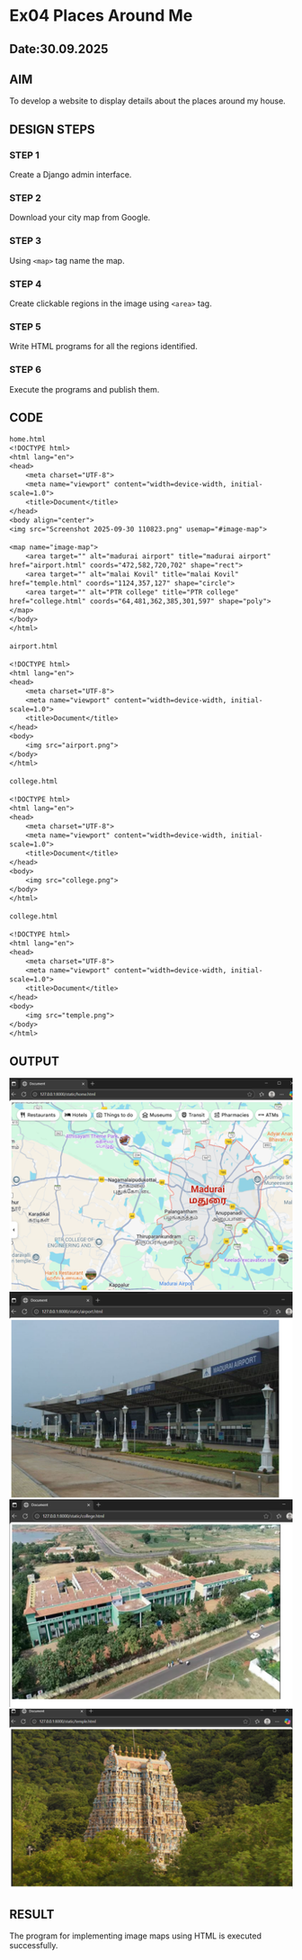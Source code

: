 # Ex04 Places Around Me
## Date:30.09.2025 

## AIM
To develop a website to display details about the places around my house.

## DESIGN STEPS

### STEP 1
Create a Django admin interface.

### STEP 2
Download your city map from Google.

### STEP 3
Using ```<map>``` tag name the map.

### STEP 4
Create clickable regions in the image using ```<area>``` tag.

### STEP 5
Write HTML programs for all the regions identified.

### STEP 6
Execute the programs and publish them.

## CODE
```
home.html
<!DOCTYPE html>
<html lang="en">
<head>
    <meta charset="UTF-8">
    <meta name="viewport" content="width=device-width, initial-scale=1.0">
    <title>Document</title>
</head>
<body align="center">
<img src="Screenshot 2025-09-30 110823.png" usemap="#image-map">

<map name="image-map">
    <area target="" alt="madurai airport" title="madurai airport" href="airport.html" coords="472,582,720,702" shape="rect">
    <area target="" alt="malai Kovil" title="malai Kovil" href="temple.html" coords="1124,357,127" shape="circle">
    <area target="" alt="PTR college" title="PTR college" href="college.html" coords="64,481,362,385,301,597" shape="poly">
</map>
</body>
</html>

airport.html

<!DOCTYPE html>
<html lang="en">
<head>
    <meta charset="UTF-8">
    <meta name="viewport" content="width=device-width, initial-scale=1.0">
    <title>Document</title>
</head>
<body>
    <img src="airport.png">
</body>
</html>

college.html

<!DOCTYPE html>
<html lang="en">
<head>
    <meta charset="UTF-8">
    <meta name="viewport" content="width=device-width, initial-scale=1.0">
    <title>Document</title>
</head>
<body>
    <img src="college.png">
</body>
</html>

college.html

<!DOCTYPE html>
<html lang="en">
<head>
    <meta charset="UTF-8">
    <meta name="viewport" content="width=device-width, initial-scale=1.0">
    <title>Document</title>
</head>
<body>
    <img src="temple.png">
</body>
</html>
```

## OUTPUT
![alt text](<Screenshot 2025-09-30 113632.png>)
![alt text](<Screenshot 2025-09-30 113647.png>)
![alt text](<Screenshot 2025-09-30 113700.png>)
![alt text](<Screenshot 2025-09-30 113719.png>)






## RESULT
The program for implementing image maps using HTML is executed successfully.
